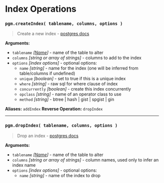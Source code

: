 # Index Operations

### `pgm.createIndex( tablename, columns, options )`

> Create a new index - [postgres docs](http://www.postgresql.org/docs/current/static/sql-createindex.html)

**Arguments:**

- `tablename` _[[Name](https://github.com/salsita/node-pg-migrate/blob/master/docs/migrations.md#Type)]_ - name of the table to alter
- `columns` _[string or array of strings]_ - columns to add to the index
- `options` _[index options]_ - optional options:
  - `name` _[string]_ - name for the index (one will be inferred from table/columns if undefined)
  - `unique` _[boolean]_ - set to true if this is a unique index
  - `where` _[string]_ - raw sql for where clause of index
  - `concurrently` _[boolean]_ - create this index concurrently
  - `opclass` _[string]_ - name of an operator class to use
  - `method` _[string]_ - btree | hash | gist | spgist | gin

**Aliases:** `addIndex`
**Reverse Operation:** `dropIndex`

---

### `pgm.dropIndex( tablename, columns, options )`

> Drop an index - [postgres docs](http://www.postgresql.org/docs/current/static/sql-dropindex.html)

**Arguments:**

- `tablename` _[[Name](https://github.com/salsita/node-pg-migrate/blob/master/docs/migrations.md#Type)]_ - name of the table to alter
- `columns` _[string or array of strings]_ - column names, used only to infer an index name
- `options` _[index options]_ - optional options:
  - `name` _[string]_ - name of the index to drop
